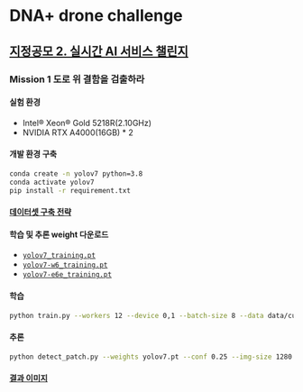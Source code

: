 # DNA+ drone challenge 
## [지정공모 2. 실시간 AI 서비스 챌린지](http://challenge-dnadrone.com/?page_id=600)
### Mission 1 도로 위 결함을 검출하라

#### 실험 환경
- Intel® Xeon® Gold 5218R(2.10GHz)
- NVIDIA RTX A4000(16GB) * 2


#### 개발 환경 구축
```bash
conda create -n yolov7 python=3.8
conda activate yolov7
pip install -r requirement.txt
```

#### [데이터셋 구축 전략](https://github.com/patrashu/DNA_Drone_Challenge_2022/tree/master/custom)



#### 학습 및 추론 weight 다운로드
- [`yolov7_training.pt`](https://github.com/WongKinYiu/yolov7/releases/download/v0.1/yolov7_training.pt)
- [`yolov7-w6_training.pt`](https://github.com/WongKinYiu/yolov7/releases/download/v0.1/yolov7-w6_training.pt) 
- [`yolov7-e6e_training.pt`](https://github.com/WongKinYiu/yolov7/releases/download/v0.1/yolov7-e6e_training.pt)

#### 학습
```bash
python train.py --workers 12 --device 0,1 --batch-size 8 --data data/custom_type2_drone.yaml --img 1280 1280 --cfg cfg/training/yolov7-type2-drone.yaml --weights 'yolov7_training.pt' --name yolov7-custom --hyp data/hyp.scratch.custom.yaml
```

#### 추론
```bash
python detect_patch.py --weights yolov7.pt --conf 0.25 --img-size 1280 --source datasets --project results
```

#### [결과 이미지](https://github.com/patrashu/DNA_Drone_Challenge_2022/tree/master/results)